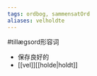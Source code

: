 ```yaml
---
tags: ordbog, sammensatOrd
aliases: velholdte
---
```


#tillægsord形容词 
- 保存良好的
- [[vel]][[holde|holdt]]
